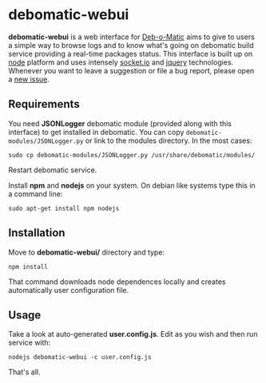 debomatic-webui
===============

**debomatic-webui** is a web interface for [Deb-o-Matic](https://launchpad.net/debomatic) aims to give to users a simple way to browse logs and to know what's going on debomatic build service providing a real-time packages status.
This interface is built up on [node](http://nodejs.org/) platform and uses intensely [socket.io](http://socket.io/) and [jquery](http://jquery.com/) technologies.
Whenever you want to leave a suggestion or file a bug report, please open a [new issue](https://github.com/LeoIannacone/debomatic-webui/issues).

## Requirements

You need **JSONLogger** debomatic module (provided along with this interface) to get installed in debomatic.
You can copy `debomatic-modules/JSONLogger.py` or link to the modules directory. In the most cases:
```
sudo cp debomatic-modules/JSONLogger.py /usr/share/debomatic/modules/
```
Restart debomatic service.


Install **npm** and **nodejs** on your system. On debian like systems type this in a command line:
```
sudo apt-get install npm nodejs
```

## Installation

Move to **debomatic-webui/** directory and type:
```
npm install
```
That command downloads node dependences locally and creates automatically user configuration file.


## Usage

Take a look at auto-generated **user.config.js**.  Edit as you wish and then run service with:
```
nodejs debomatic-webui -c user.config.js
```

That's all.